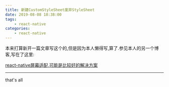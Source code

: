 ```yaml
---
title: 新建CustomStyleSheet废弃StyleSheet
date: 2019-08-08 18:38:00
tags:
    - react-native
categories:
    - react-native
---
```

本来打算新开一篇文章写这个的,但是因为本人懒得写,算了.参见本人的另一个博客,写在了这里:

[react-native屏幕适配,可能是比较好的解决方案](https://codecheese.cn/2019/08/09/react-native%E5%B1%8F%E5%B9%95%E9%80%82%E9%85%8D/#more)

***
that's all
<!--more-->
<link rel="stylesheet" href="https://unpkg.com/gitalk/dist/gitalk.css">
<script src="https://unpkg.com/gitalk@latest/dist/gitalk.min.js"></script> 

<div id="gitalk-container"></div>     
<script type="text/javascript">
    var gitalk = new Gitalk({
    // gitalk的主要参数
      clientID: `e4890482436f9cd96039`,
      clientSecret: `0425bf39d0c5cdedf4ae60a72fbd7a3d58d7d99e`,
      repo: `codeCheeseIssues`,
      owner: 'wawsc5354524',
      admin: ['wawsc5354524'],
      id: 'react-native-x28t',
        });
      gitalk.render('gitalk-container');
</script>